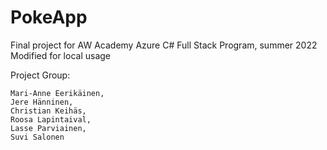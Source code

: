 # PokeApp

Final project for AW Academy Azure C# Full Stack Program, summer 2022
Modified for local usage

Project Group:

    Mari-Anne Eerikäinen,
    Jere Hänninen,
    Christian Keihäs,
    Roosa Lapintaival,
    Lasse Parviainen,
    Suvi Salonen
